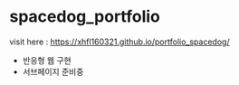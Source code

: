 # spacedog_portfolio
visit here : https://xhfl160321.github.io/portfolio_spacedog/

- 반응형 웹 구현
- 서브페이지 준비중
